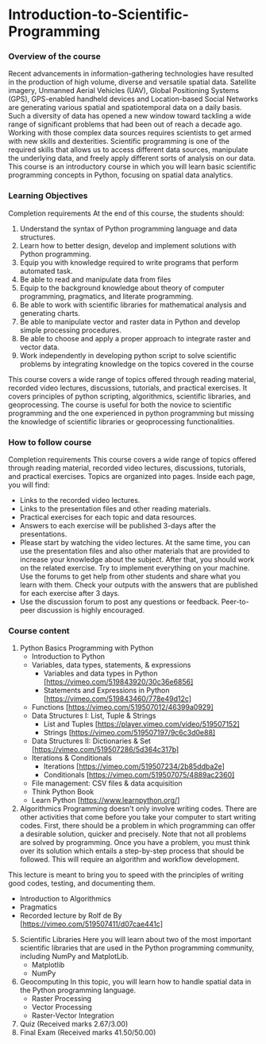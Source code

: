 # Introduction-to-Scientific-Programming
### Overview of the course
Recent advancements in information-gathering technologies have resulted in the production of high volume, diverse and versatile spatial data. Satellite imagery, Unmanned Aerial Vehicles (UAV), Global Positioning Systems (GPS), GPS-enabled handheld devices and Location-based Social Networks are generating various spatial and spatiotemporal data on a daily basis. Such a diversity of data has opened a new window toward tackling a wide range of significant problems that had been out of reach a decade ago.
Working with those complex data sources requires scientists to get armed with new skills and dexterities. Scientific programming is one of the required skills that allows us to access different data sources, manipulate the underlying data, and freely apply different sorts of analysis on our data. This course is an introductory course in which you will learn basic scientific programming concepts in Python, focusing on spatial data analytics.

### Learning Objectives
Completion requirements
At the end of this course, the students should:

1.	Understand the syntax of Python programming language and data structures.
2.	Learn how to better design, develop and implement solutions with Python programming.
3.	Equip you with knowledge required to write programs that perform automated task.
4.	Be able to read and manipulate data from files
5.	Equip to the background knowledge about theory of computer programming, pragmatics, and literate programming.
6.	Be able to work with scientific libraries for mathematical analysis and generating charts. 
7.	Be able to manipulate vector and raster data in Python and develop simple processing procedures.
8.	Be able to choose and apply a proper approach to integrate raster and vector data.
9.	Work independently in developing python script to solve scientific problems by integrating knowledge on the topics covered in the course

This course covers a wide range of topics offered through reading material, recorded video lectures, discussions, tutorials, and practical exercises. It covers principles of python scripting, algorithmics, scientific libraries, and geoprocessing. The course is useful for both the novice to scientific programming and the one experienced in python programming but missing the knowledge of scientific libraries or geoprocessing functionalities.

### How to follow course
Completion requirements
This course covers a wide range of topics offered through reading material, recorded video lectures, discussions, tutorials, and practical exercises. Topics are organized into pages. Inside each page, you will find:

* Links to the recorded video lectures.
* Links to the presentation files and other reading materials.
* Practical exercises for each topic and data resources.
* Answers to each exercise will be published 3-days after the presentations.
* Please start by watching the video lectures. At the same time, you can use the presentation files and also other materials that are provided to increase your knowledge about the subject. After that, you should work on the related exercise. Try to implement everything on your machine. Use the forums to get help from other students and share what you learn with them. Check your outputs with the answers that are published for each exercise after 3 days.
* Use the discussion forum to post any questions or feedback. Peer-to-peer discussion is highly encouraged.

### Course content
1. Python Basics
     Programming with Python
     - Introduction to Python
     - Variables, data types, statements, & expressions
          * Variables and data types in Python [https://vimeo.com/519843920/30c36e6856]
          * Statements and Expressions in Python [https://vimeo.com/519843460/778e49d12c]
     - Functions [https://vimeo.com/519507012/46399a0929]
     - Data Structures I: List, Tuple & Strings
          * List and Tuples [https://player.vimeo.com/video/519507152]
          * Strings [https://vimeo.com/519507197/9c6c3d0e88]
     - Data Structures II: Dictionaries & Set [https://vimeo.com/519507286/5d364c317b]
     - Iterations & Conditionals
          * Iterations [https://vimeo.com/519507234/2b85ddba2e]
          * Conditionals [https://vimeo.com/519507075/4889ac2360]
     - File management: CSV files & data acquisition
     - Think Python Book
     - Learn Python [https://www.learnpython.org/]
3. Algorithmics
Programming doesn't only involve writing codes. There are other activities that come before you take your computer to start writing codes. First, there should be a problem in which programming can offer a desirable solution, quicker and precisely. Note that not all problems are solved by programming. Once you have a problem, you must think over its solution which entails a step-by-step process that should be followed. This will require an algorithm and workflow development.

This lecture is meant to bring you to speed with the principles of writing good codes, testing, and documenting them.
   - Introduction to Algorithmics
   - Pragmatics
   - Recorded lecture by Rolf de By [https://vimeo.com/519507411/d07cae441c]
5. Scientific Libraries
Here you will learn about two of the most important scientific libraries that are used in the Python programming community, including NumPy and MatplotLib.
   - Matplotlib
   - NumPy
7. Geocomputing
In this topic, you will learn how to handle spatial data in the Python programming language.
   - Raster Processing
   - Vector Processing
   - Raster-Vector Integration
8. Quiz (Received marks 2.67/3.00)
9. Final Exam (Received marks 41.50/50.00)
